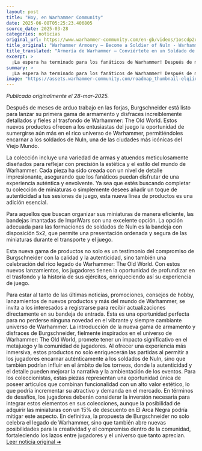 ```yaml
---
layout: post
title: "Hoy, en Warhammer Community"
date: 2025-06-08T05:25:23.406805
source_date: 2025-03-28
categories: noticias
original_url: https://www.warhammer-community.com/en-gb/videos/1oscdp2u/warhammer-armoury-become-a-soldier-of-nuln/
title_original: "Warhammer Armoury – Become a Soldier of Nuln - Warhammer Community"
title_translated: "Armería de Warhammer – Conviértete en un Soldado de Nuln"
excerpt: >
  ¡La espera ha terminado para los fanáticos de Warhammer! Después de meses de arduo trabajo en las forjas, Burgschneider lanza su primera línea de armamento y disfraces increíblemente detallados y fieles al lore de Warhammer: The Old World. Esta colección promete sumergirte en el universo de Warhammer como nunca antes, permitiéndote convertirte en un auténtico soldado de Nuln. No te pierdas la oportunidad de ser de los primeros en descubrir las últimas novedades y promociones del mundo de Warhammer.
summary: >
  ¡La espera ha terminado para los fanáticos de Warhammer! Después de meses de arduo trabajo en las forjas, Burgschneider lanza su primera línea de armamento y disfraces increíblemente detallados y fieles al lore de Warhammer: The Old World. Esta colección promete sumergirte en el universo de Warhammer como nunca antes, permitiéndote convertirte en un auténtico soldado de Nuln. No te pierdas la oportunidad de ser de los primeros en descubrir las últimas novedades y promociones del mundo de Warhammer.
image: "https://assets.warhammer-community.com/roadmap_thumbnail-elqiiqvwms.png"
---
```


*Publicado originalmente el 28-mar-2025.*

Después de meses de arduo trabajo en las forjas, Burgschneider está listo para lanzar su primera gama de armamento y disfraces increíblemente detallados y fieles al trasfondo de Warhammer: The Old World. Estos nuevos productos ofrecen a los entusiastas del juego la oportunidad de sumergirse aún más en el rico universo de Warhammer, permitiéndoles encarnar a los soldados de Nuln, una de las ciudades más icónicas del Viejo Mundo.

La colección incluye una variedad de armas y atuendos meticulosamente diseñados para reflejar con precisión la estética y el estilo del mundo de Warhammer. Cada pieza ha sido creada con un nivel de detalle impresionante, asegurando que los fanáticos puedan disfrutar de una experiencia auténtica y envolvente. Ya sea que estés buscando completar tu colección de miniaturas o simplemente desees añadir un toque de autenticidad a tus sesiones de juego, esta nueva línea de productos es una adición esencial.

Para aquellos que buscan organizar sus miniaturas de manera eficiente, las bandejas imantadas de ImpriWars son una excelente opción. La opción adecuada para las formaciones de soldados de Nuln es la bandeja con disposición 5x2, que permite una presentación ordenada y segura de las miniaturas durante el transporte y el juego.

Esta nueva gama de productos no solo es un testimonio del compromiso de Burgschneider con la calidad y la autenticidad, sino también una celebración del rico legado de Warhammer: The Old World. Con estos nuevos lanzamientos, los jugadores tienen la oportunidad de profundizar en el trasfondo y la historia de sus ejércitos, enriqueciendo así su experiencia de juego.

Para estar al tanto de las últimas noticias, promociones, consejos de hobby, lanzamientos de nuevos productos y más del mundo de Warhammer, se invita a los interesados a registrarse para recibir actualizaciones directamente en su bandeja de entrada. Esta es una oportunidad perfecta para no perderse ninguna novedad en el vibrante y siempre cambiante universo de Warhammer.
La introducción de la nueva gama de armamento y disfraces de Burgschneider, fielmente inspirados en el universo de Warhammer: The Old World, promete tener un impacto significativo en el metajuego y la comunidad de jugadores. Al ofrecer una experiencia más inmersiva, estos productos no solo enriquecerán las partidas al permitir a los jugadores encarnar auténticamente a los soldados de Nuln, sino que también podrían influir en el ámbito de los torneos, donde la autenticidad y el detalle pueden mejorar la narrativa y la ambientación de los eventos. Para los coleccionistas, estas piezas representan una oportunidad única de poseer artículos que combinan funcionalidad con un alto valor estético, lo que podría incrementar su atractivo y demanda en el mercado. En términos de desafíos, los jugadores deberán considerar la inversión necesaria para integrar estos elementos en sus colecciones, aunque la posibilidad de adquirir las miniaturas con un 15% de descuento en El Arca Negra podría mitigar este aspecto. En definitiva, la propuesta de Burgschneider no solo celebra el legado de Warhammer, sino que también abre nuevas posibilidades para la creatividad y el compromiso dentro de la comunidad, fortaleciendo los lazos entre jugadores y el universo que tanto aprecian.
[Leer noticia original ➜](https://www.warhammer-community.com/en-gb/videos/1oscdp2u/warhammer-armoury-become-a-soldier-of-nuln/)
